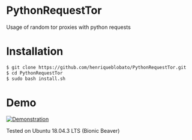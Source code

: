 
# PythonRequestTor
Usage of random tor proxies with python requests

# Installation

```bash
$ git clone https://github.com/henriqueblobato/PythonRequestTor.git
$ cd PythonRequestTor
$ sudo bash install.sh
```

# Demo

[![Demonstration](https://i.vimeocdn.com/video/814883325_1280.jpg)](https://player.vimeo.com/video/360656360)

Tested on Ubuntu 18.04.3 LTS (Bionic Beaver)
